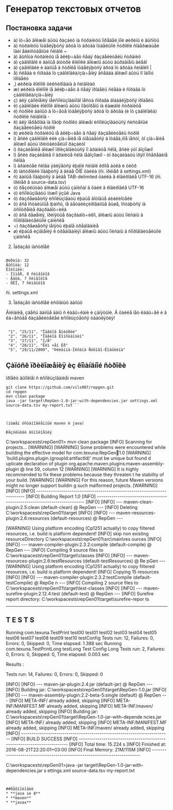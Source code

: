 # Генератор текстовых отчетов
## Постановка задачи
* à) îò÷åò äîëæåí áûòü ðàçáèò íà ñòðàíèöû îïðåäåë¸ííîé øèðèíû è âûñîòû
* á) ñòðàíèöû îòäåëÿþòñÿ äðóã îò äðóãà îòäåëüíîé ñòðîêîé ñîäåðæàùåé îäèí åäèíñòâåííûé ñèìâîë ~
* â) âûñîòà ñòðàíèöû íå âêëþ÷àåò ñåáÿ ðàçäåëèòåëü ñòðàíèö
* ã) çàãîëîâîê è äàííûå âíóòðè êîëîíêè äîëæíû áûòü âûðàâíåíû âëåâî
* ä) çàãîëîâêè è äàííûå â ñòðîêå îòäåëÿþòñÿ äðóã îò äðóãà ñèìâîëîì |
* å) ñëåâà è ñïðàâà îò çàãîëîâêà/çíà÷åíèÿ âñåãäà äîëæíî áûòü ïî îäíîìó ïðîáåëó
* ¸) øèðèíà êîëîíîê ôèêñèðîâàíà â ñèìâîëàõ
* æ) øèðèíà êîëîíîê íå âêëþ÷àåò â ñåáÿ ïðîáåëû ñëåâà è ñïðàâà îò çàãîëîâêà/çíà÷åíèÿ
* ç) äëÿ çàïîëíåíèÿ íåèñïîëüçîâàííîãî ìåñòà ñïðàâà äîáàâëÿþòñÿ ïðîáåëû
* è) çàãîëîâêè êîëîíîê äîëæíû áûòü ïîâòîðåíû íà êàæäîé ñòðàíèöå 
* é) ñòðîêè äàííûõ â îò÷åòå îòäåëÿþòñÿ äðóã îò äðóãà (è îò çàãîëîâêà) ñòðîêîé ñèìâîëîâ -
* ê) äëÿ ïåðåõîäà íà íîâóþ ñòðîêó äîëæåí èñïîëüçîâàòüñÿ ñèñòåìíûé ðàçäåëèòåëü ñòðîê
* ë) øèðèíà ñòðàíèöû íå âêëþ÷àåò â ñåáÿ ðàçäåëèòåëü ñòðîê 
* ì) åñëè çàãîëîâîê èëè çíà÷åíèå íå óìåùàåòñÿ â îòâåä¸ííîå ìåñòî, òî çíà÷åíèå äîëæíî áûòü ïðèíóäèòåëüíî ðàçáèòî
* í) ðàçáèåííèå äîëæíî ïðîèçâîäèòüñÿ ïî ãðàíèöå ñëîâ, åñëè ýòî âîçìîæíî
* î) åñëè ðàçáèåíèå ïî ãðàíèöå ñëîâ íåâîçìîæíî - òî ðàçáèâàòü ïðÿìî ïîñåðåäèíå ñëîâà
* ï) ãðàíèöåé ñëîâà ÿâëÿåòñÿ ëþáîé ñèìâîë êðîìå áóêâ è öèôð
* ð) íàñòðîéêè ïîäàþòñÿ â âèäå ÕÌË ôàéëà (ñì. ïðèìåð â settings.xml)
* ñ) äàííûå ïîäàþòñÿ â âèäå TAB-delimited ôàéëà â êîäèðîâêå UTF-16 (ñì. ïðèìåð â source-data.tsv)
* ò) ðåçóëüòàò äîëæåí áûòü çàïèñàí â ôàéë â êîäèðîâêå UTF-16
* ó) èñïîëüçîâàòü íóæíî ÿçûê Java
* ô) ðàçðåøàåòñÿ èñïîëüçîâàòü ëþáûå ãîòîâûå áèáëèîòåêè
* õ) âñå îñòàëüíûå íþàíñû, íå äåòàëèçèðîâàííûå âûøå, îñòàþòñÿ íà óñìîòðåíèå ðàçðàáîò÷èêà
* ö) âñå ðåøåíèÿ, ïðèíÿòûå ðàçðàáîò÷èêîì, äîëæíû áûòü îïèñàíû â ñîïðîâîäèòåëüíîé çàïèñêå
* ÷) ðàçðåøàåòñÿ ìåíÿòü ëþáîå òðåáîâàíèå
* ø) ëþáûå èçìåíåíèÿ ê òðåáîâàíèÿì äîëæíû áûòü îïèñàíû â ñîïðîâîäèòåëüíîé çàïèñêå

2) Îáðàçåö íàñòðîåê

```

Øèðèíà: 32
Âûñîòà: 12
Êîëîíêè:
- Íîìåð, 8 ñèìâîëîâ
- Äàòà, 7 ñèìâîëîâ
- ÔÈÎ, 7 ñèìâîëîâ
```

ñì. settings.xml

3) Îáðàçåö íàñòðîåê èñõîäíûõ äàííûõ

Âíèìàíèå, çäåñü äàííûå äàíû ñ êàâû÷êàìè è çàïÿòûìè. Â ôàéëå íåò êàâû÷åê è â êà÷åñòâå ðàçäåëèòåëåé èñïîëüçóåòñÿ òàáóëÿöèÿ!

```

 "1", "25/11", "Ïàâëîâ Äìèòðèé"
 "2", "26/11", "Ïàâëîâ Êîíñòàíòèí"
 "3", "27/11", "Í/Ä"
 "4", "28/11", "Êèì ×åí Èð"
 "5", "29/11/2009", "Þëèàííà-Îêñàíà Ñóõîâî-Êîáûëèíà"
```


## Çàïóñê ïðèëîæåíèÿ èç êîìàíäíîé ñòðîêè
ïðîåêò âûïîëíåí ñ èñïîëüçîâàíèåì maven 
```
git clone https://github.com/vils007/repgen.git
cd repgen
mvn clean package
java -jar target\RepGen-1.0-jar-with-dependencies.jar settings.xml source-data.tsv my-report.txt```



(íóæåí óñòàíîâëåííûé maven è java)

Ðåçóëüòàò âûïîëíåíèÿ 
```

C:\workspacests\repGen01> mvn clean package
[INFO] Scanning for projects...
[WARNING]
[WARNING] Some problems were encountered while building the effective model for
com.texuna:RepGen:jar:1.0
[WARNING] 'build.plugins.plugin.(groupId:artifactId)' must be unique but found d
uplicate declaration of plugin org.apache.maven.plugins:maven-assembly-plugin @
line 59, column 12
[WARNING]
[WARNING] It is highly recommended to fix these problems because they threaten t
he stability of your build.
[WARNING]
[WARNING] For this reason, future Maven versions might no longer support buildin
g such malformed projects.
[WARNING]
[INFO]
[INFO] ------------------------------------------------------------------------
[INFO] Building Report 1.0
[INFO] ------------------------------------------------------------------------
[INFO]
[INFO] --- maven-clean-plugin:2.5:clean (default-clean) @ RepGen ---
[INFO] Deleting C:\workspacests\repGen01\target
[INFO]
[INFO] --- maven-resources-plugin:2.6:resources (default-resources) @ RepGen ---

[WARNING] Using platform encoding (Cp1251 actually) to copy filtered resources,
i.e. build is platform dependent!
[INFO] skip non existing resourceDirectory C:\workspacests\repGen01\src\main\res
ources
[INFO]
[INFO] --- maven-compiler-plugin:2.3.2:compile (default-compile) @ RepGen ---
[INFO] Compiling 9 source files to C:\workspacests\repGen01\target\classes
[INFO]
[INFO] --- maven-resources-plugin:2.6:testResources (default-testResources) @ Re
pGen ---
[WARNING] Using platform encoding (Cp1251 actually) to copy filtered resources,
i.e. build is platform dependent!
[INFO] Copying 15 resources
[INFO]
[INFO] --- maven-compiler-plugin:2.3.2:testCompile (default-testCompile) @ RepGe
n ---
[INFO] Compiling 2 source files to C:\workspacests\repGen01\target\test-classes
[INFO]
[INFO] --- maven-surefire-plugin:2.12.4:test (default-test) @ RepGen ---
[INFO] Surefire report directory: C:\workspacests\repGen01\target\surefire-repor
ts

-------------------------------------------------------
 T E S T S
-------------------------------------------------------
Running com.texuna.TestPrint
test00
test01
test02
test03
test04
test05
test06
test07
test08
test09
test10
testConfig
Tests run: 12, Failures: 0, Errors: 0, Skipped: 0, Time elapsed: 1.388 sec
Running com.texuna.TestPrintLong
testLong
Test Config Long
Tests run: 2, Failures: 0, Errors: 0, Skipped: 0, Time elapsed: 0.003 sec

Results :

Tests run: 14, Failures: 0, Errors: 0, Skipped: 0

[INFO]
[INFO] --- maven-jar-plugin:2.4:jar (default-jar) @ RepGen ---
[INFO] Building jar: C:\workspacests\repGen01\target\RepGen-1.0.jar
[INFO]
[INFO] --- maven-assembly-plugin:2.2-beta-5:single (default) @ RepGen ---
[INFO] META-INF/ already added, skipping
[INFO] META-INF/MANIFEST.MF already added, skipping
[INFO] META-INF/maven/ already added, skipping
[INFO] Building jar: C:\workspacests\repGen01\target\RepGen-1.0-jar-with-depende
ncies.jar
[INFO] META-INF/ already added, skipping
[INFO] META-INF/MANIFEST.MF already added, skipping
[INFO] META-INF/maven/ already added, skipping
[INFO] ------------------------------------------------------------------------
[INFO] BUILD SUCCESS
[INFO] ------------------------------------------------------------------------
[INFO] Total time: 15.224 s
[INFO] Finished at: 2016-08-21T22:20:01+03:00
[INFO] Final Memory: 21M/115M
[INFO] ------------------------------------------------------------------------

C:\workspacests\repGen01>java -jar target\RepGen-1.0-jar-with-dependencies.jar s
ettings.xml source-data.tsv my-report.txt

```


##Òåõíîëîãèè
* **java se 8**
* **maven**
* **javax** 

